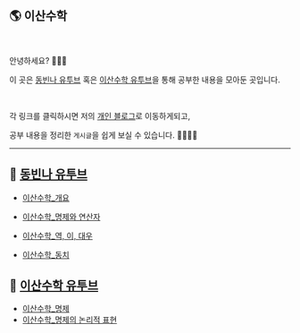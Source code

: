 ## 🌎 이산수학

<br>

안녕하세요? 🙋🏻‍♀️

이 곳은 [동빈나 유투브](https://www.youtube.com/watch?v=TLszG8J8mgs&t=1s) 혹은  [이산수학 유투브](https://www.youtube.com/playlist?list=PLD8rdlfZeJk7ijUM8ckwLLNyDKRD2aQa2)을 통해 공부한 내용을 모아둔 곳입니다.

<br>

각 링크를 클릭하시면 저의 [개인 블로그](https://pythontoomuchinformation.tistory.com/)로 이동하게되고, 

공부 내용을 정리한 `게시글`을 쉽게 보실 수 있습니다. 👩🏻‍💻💦

---



##  👻 [동빈나 유투브](https://www.youtube.com/watch?v=TLszG8J8mgs&t=1s) 

* [이산수학_개요](https://pythontoomuchinformation.tistory.com/295)
* [이산수학_명제와 연산자](https://pythontoomuchinformation.tistory.com/297)
* [이산수학_역, 이, 대우](https://pythontoomuchinformation.tistory.com/298)

* [이산수학_동치](https://pythontoomuchinformation.tistory.com/304)



##  🎃 [이산수학 유투브](https://www.youtube.com/playlist?list=PLD8rdlfZeJk7ijUM8ckwLLNyDKRD2aQa2)

* [이산수학_명제](https://pythontoomuchinformation.tistory.com/309)
* [이산수학_명제의 논리적 표현](https://pythontoomuchinformation.tistory.com/310)

